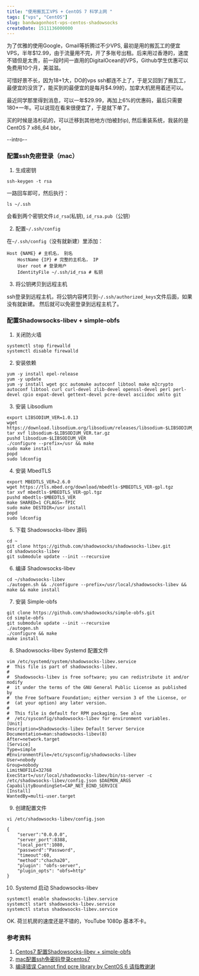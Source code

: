 ```yaml
---
title: "使用搬瓦工VPS + CentOS 7 科学上网 "
tags: ["vps", "CentOS"]
slug: bandwagonhost-vps-centos-shadowsocks
createDate: 1511136000000
---
```

为了优雅的使用Google，Gmail等折腾过不少VPS, 最初是用的搬瓦工的便宜VPS，半年$12.99，由于流量用不完，开了多账号出租。后来用过香港的，速度不错但是太贵，前一段时间一直用的DigitalOcean的VPS，Github学生优惠可以免费用10个月，美滋滋。

可惜好景不长，因为18+1大，DO的vps ssh都连不上了，于是又回到了搬瓦工，最便宜的没货了，能买到的最便宜的是每月$4.99的，加拿大机房用着还可以。

最近同学那里得到消息，可以一年$29.99，再加上6%的优惠码，最后只需要180+一年。可以说现在看来很便宜了，于是就下单了。

买的时候是洛杉矶的，可以迁移到其他地方(怕被封ip), 然后重装系统，我装的是CentOS 7 x86_64 bbr。

--intro--

### 配置ssh免密登录（mac）

1. 生成密钥

```
ssh-keygen -t rsa
```

一路回车即可，然后执行：

```
ls ~/.ssh
```

会看到两个密钥文件`id_rsa`(私钥), `id_rsa.pub`（公钥）

2. 配置`~/.ssh/config`

在`~/.ssh/config`（没有就新建）里添加：
```
Host {NAME} # 主机名， 别名
	HostName {IP} # 完整的主机名， IP
	User root # 登录用户
	IdentityFile ~/.ssh/id_rsa # 私钥
```

3. 将公钥拷贝到远程主机

ssh登录到远程主机，将公钥内容拷贝到`~/.ssh/authorized_keys`文件后面，如果没有就新建。
然后就可以免密登录到远程主机了。

### 配置Shadowsocks-libev + simple-obfs

1. 关闭防火墙

```
systemctl stop firewalld
systemctl disable firewalld
```

2. 安装依赖

```
yum -y install epel-release
yum -y update
yum -y install wget gcc automake autoconf libtool make m2crypto autoconf libtool curl curl-devel zlib-devel openssl-devel perl perl-devel cpio expat-devel gettext-devel pcre-devel asciidoc xmlto git
```

3. 安装 Libsodium

```
export LIBSODIUM_VER=1.0.13
wget https://download.libsodium.org/libsodium/releases/libsodium-$LIBSODIUM_VER.tar.gz
tar xvf libsodium-$LIBSODIUM_VER.tar.gz
pushd libsodium-$LIBSODIUM_VER
./configure --prefix=/usr && make
sudo make install
popd
sudo ldconfig
```

4. 安装 MbedTLS

```
export MBEDTLS_VER=2.6.0
wget https://tls.mbed.org/download/mbedtls-$MBEDTLS_VER-gpl.tgz
tar xvf mbedtls-$MBEDTLS_VER-gpl.tgz
pushd mbedtls-$MBEDTLS_VER
make SHARED=1 CFLAGS=-fPIC
sudo make DESTDIR=/usr install
popd
sudo ldconfig
```

5. 下载 Shadowsocks-libev 源码

```
cd ~
git clone https://github.com/shadowsocks/shadowsocks-libev.git
cd shadowsocks-libev
git submodule update --init --recursive
```

6. 编译 Shadowsocks-libev

```
cd ~/shadowsocks-libev
./autogen.sh && ./configure --prefix=/usr/local/shadowsocks-libev && make && make install
```

7. 安装 Simple-obfs

```
git clone https://github.com/shadowsocks/simple-obfs.git
cd simple-obfs
git submodule update --init --recursive
./autogen.sh
./configure && make
make install
```
8. Shadowsocks-libev Systemd 配置文件

```
vim /etc/systemd/system/shadowsocks-libev.service
#  This file is part of shadowsocks-libev.
#
#  Shadowsocks-libev is free software; you can redistribute it and/or modify
#  it under the terms of the GNU General Public License as published by
#  the Free Software Foundation; either version 3 of the License, or
#  (at your option) any later version.
#
#  This file is default for RPM packaging. See also
#  /etc/sysconfig/shadowsocks-libev for environment variables.
[Unit]
Description=Shadowsocks-libev Default Server Service
Documentation=man:shadowsocks-libev(8)
After=network.target
[Service]
Type=simple
#EnvironmentFile=/etc/sysconfig/shadowsocks-libev
User=nobody
Group=nobody
LimitNOFILE=32768
ExecStart=/usr/local/shadowsocks-libev/bin/ss-server -c /etc/shadowsocks-libev/config.json $DAEMON_ARGS
CapabilityBoundingSet=CAP_NET_BIND_SERVICE
[Install]
WantedBy=multi-user.target
```

9. 创建配置文件

```
vi /etc/shadowsocks-libev/config.json

{
    "server":"0.0.0.0",
    "server_port":8388,
    "local_port":1080,
    "password":"Password",
    "timeout":60,
    "method":"chacha20",
    "plugin": "obfs-server",
    "plugin_opts": "obfs=http"
}
```

10.  Systemd 启动 Shadowsocks-libev

```
systemctl enable shadowsocks-libev.service
systemctl start shadowsocks-libev.service
systemctl status shadowsocks-libev.service
```

OK. 荷兰机房的速度还是不错的，YouTube 1080p 基本不卡。

### 参考资料

1. [Centos7 配置Shadowsocks-libev + simple-obfs](https://www.sundayle.com/2017/10/24/shadowsocks-libev/)
2. [mac配置ssh免密码登录centos7](http://blog.csdn.net/xiaomengxiaoqiu/article/details/76408329)
3. [编译错误 Cannot find pcre library by CentOS 6 请指教谢谢](https://www.v2ex.com/t/325885)